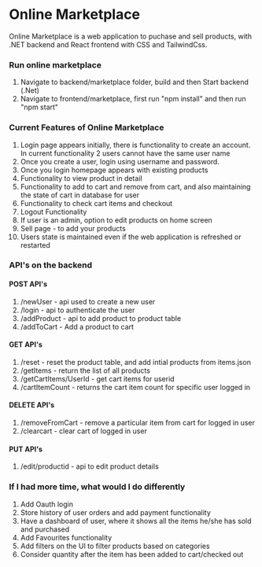 # Online Marketplace

Online Marketplace is a web application to puchase and sell products, with .NET backend and React frontend with CSS and TailwindCss.

### Run online marketplace
1. Navigate to backend/marketplace folder, build and then Start backend (.Net) 
2. Navigate to frontend/marketplace, first run "npm install" and then run "npm start" 

### Current Features of Online Marketplace
1. Login page appears initially, there is functionality to create an account. In current functionality 2 users cannot have the same user name
2. Once you create a user, login using username and password. 
3. Once you login homepage appears with existing products
4. Functionality to view product in detail
5. Functionality to add to cart and remove from cart, and also maintaining the state of cart in database for user
6. Functionality to check cart items and checkout
7. Logout Functionality
8. If user is an admin, option to edit products on home screen
9. Sell page - to add your products
10. Users state is maintained even if the web application is refreshed or restarted


### API's on the backend

#### POST API's
1. /newUser - api used to create a new user
2. /login - api to authenticate the user
3. /addProduct - api to add product to product table
4. /addToCart - Add a product to cart

#### GET API's
1. /reset - reset the product table, and add intial products from items.json
2. /getItems - return the list of all products
3. /getCartItems/UserId - get cart items for userid
4. /cartItemCount - returns the cart item count for specific user logged in
 
#### DELETE API's
1. /removeFromCart - remove a particular item from cart for logged in user
2. /clearcart - clear cart of logged in user

#### PUT API's
1. /edit/productid - api to edit product details 


###  If I had more time, what would I do differently
1. Add Oauth login 
2. Store history of user orders and add payment functionality
3. Have a dashboard of user, where it shows all the items he/she has sold and purchased
4. Add Favourites functionality
5. Add filters on the UI to filter products based on categories
6. Consider quantity after the item has been added to cart/checked out